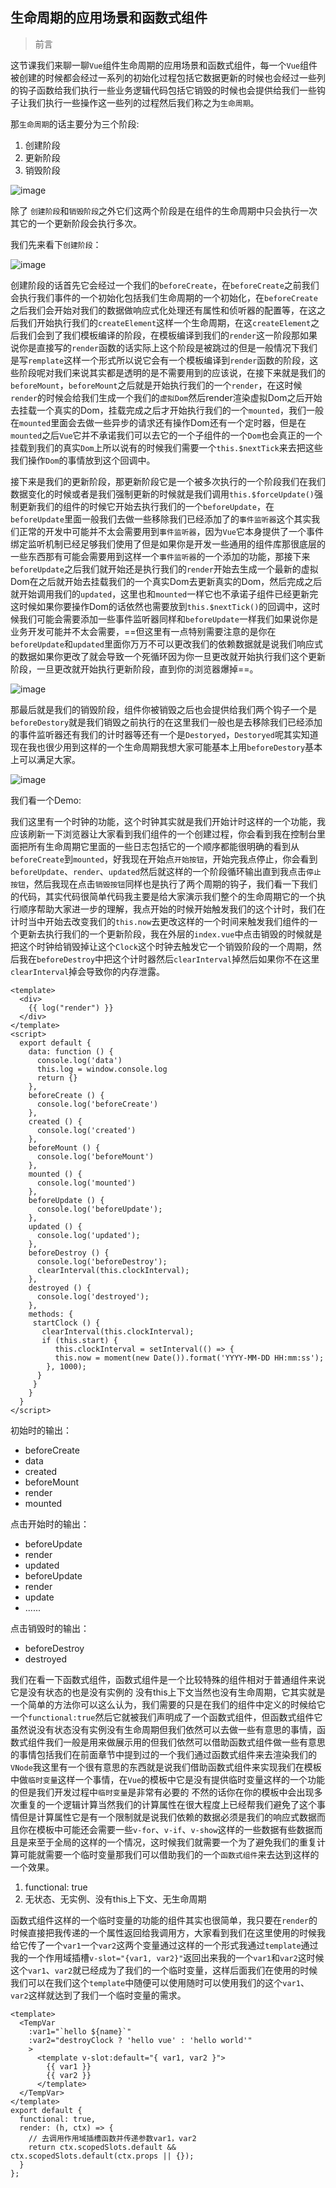 ## 生命周期的应用场景和函数式组件

> 前言 

这节课我们来聊一聊`Vue`组件生命周期的应用场景和函数式组件，每一个`Vue`组件被创建的时候都会经过一系列的初始化过程包括它数据更新的时候也会经过一些列的钩子函数给我们执行一些业务逻辑代码包括它销毁的时候也会提供给我们一些钩子让我们执行一些操作这一些列的过程然后我们称之为`生命周期`。

那`生命周期`的话主要分为三个阶段:
1. 创建阶段
2. 更新阶段
3. 销毁阶段

![image](https://raw.githubusercontent.com/zhangh-design/vue-examples/master/10%20%E7%94%9F%E5%91%BD%E5%91%A8%E6%9C%9F%E7%9A%84%E5%BA%94%E7%94%A8%E5%9C%BA%E6%99%AF%E5%92%8C%E5%87%BD%E6%95%B0%E5%BC%8F%E7%BB%84%E4%BB%B6/1.jpg)

除了 `创建阶段`和`销毁阶段`之外它们这两个阶段是在组件的生命周期中只会执行一次其它的一个更新阶段会执行多次。


我们先来看下`创建阶段`：

![image](https://raw.githubusercontent.com/zhangh-design/vue-examples/master/10%20%E7%94%9F%E5%91%BD%E5%91%A8%E6%9C%9F%E7%9A%84%E5%BA%94%E7%94%A8%E5%9C%BA%E6%99%AF%E5%92%8C%E5%87%BD%E6%95%B0%E5%BC%8F%E7%BB%84%E4%BB%B6/2.jpg)

创建阶段的话首先它会经过一个我们的`beforeCreate`，在`beforeCreate`之前我们会执行我们事件的一个初始化包括我们生命周期的一个初始化，在`beforeCreate`之后我们会开始对我们的数据做响应式化处理还有属性和侦听器的配置等，在这之后我们开始执行我们的`createElement`这样一个生命周期，在这`createElement`之后我们会到了我们模板编译的阶段，在模板编译到我们的`render`这一阶段那如果说你是直接写的`render`函数的话实际上这个阶段是被跳过的但是一般情况下我们是写`remplate`这样一个形式所以说它会有一个模板编译到`render`函数的阶段，这些阶段呢对我们来说其实都是透明的是不需要用到的应该说，在接下来就是我们的`beforeMount`，`beforeMount`之后就是开始执行我们的一个`render`，在这时候`render`的时候会给我们生成一个我们的`虚拟Dom`然后render渲染虚拟Dom之后开始去挂载一个真实的Dom，挂载完成之后才开始执行我们的一个`mounted`，我们一般在`mounted`里面会去做一些异步的请求还有操作Dom还有一个定时器，但是在`mounted`之后`Vue`它并不承诺我们可以去它的一个子组件的一个`Dom`也会真正的一个挂载到我们的真实`Dom`上所以说有的时候我们需要一个`this.$nextTick`来去把这些我们操作`Dom`的事情放到这个回调中。


接下来是我们的更新阶段，那更新阶段它是一个被多次执行的一个阶段我们在我们数据变化的时候或者是我们强制更新的时候就是我们调用`this.$forceUpdate()`强制更新我们的组件的时候它开始去执行我们的一个`beforeUpdate`，在`beforeUpdate`里面一般我们去做一些移除我们已经添加了的`事件监听器`这个其实我们正常的开发中可能并不太会需要用到`事件监听器`，因为`Vue`它本身提供了一个事件绑定监听机制已经足够我们使用了但是如果你是开发一些通用的组件库那很底层的一些东西那有可能会需要用到这样一个`事件监听器`的一个添加的功能，那接下来`beforeUpdate`之后我们就开始还是执行我们的`render`开始去生成一个最新的虚拟Dom在之后就开始去挂载我们的一个真实Dom去更新真实的Dom，然后完成之后就开始调用我们的`updated`，这里也和`mounted`一样它也不承诺子组件已经更新完这时候如果你要操作Dom的话依然也需要放到`this.$nextTick()`的回调中，这时候我们可能会需要添加一些事件监听器同样和`beforeUpdate`一样我们如果说你是业务开发可能并不太会需要，==但这里有一点特别需要注意的是你在`beforeUpdate`和`updated`里面你万万不可以更改我们的依赖数据就是说我们响应式的数据如果你更改了就会导致一个死循环因为你一旦更改就开始执行我们这个更新阶段，一旦更改就开始执行更新阶段，直到你的浏览器爆掉==。

![image](https://raw.githubusercontent.com/zhangh-design/vue-examples/master/10%20%E7%94%9F%E5%91%BD%E5%91%A8%E6%9C%9F%E7%9A%84%E5%BA%94%E7%94%A8%E5%9C%BA%E6%99%AF%E5%92%8C%E5%87%BD%E6%95%B0%E5%BC%8F%E7%BB%84%E4%BB%B6/3.jpg)


那最后就是我们的销毁阶段，组件你被销毁之后也会提供给我们两个钩子一个是`beforeDestory`就是我们销毁之前执行的在这里我们一般也是去移除我们已经添加的事件监听器还有我们的计时器等还有一个是`Destoryed`，`Destoryed`呢其实知道现在我也很少用到这样的一个生命周期我想大家可能基本上用`beforeDestory`基本上可以满足大家。


![image](https://raw.githubusercontent.com/zhangh-design/vue-examples/master/10%20%E7%94%9F%E5%91%BD%E5%91%A8%E6%9C%9F%E7%9A%84%E5%BA%94%E7%94%A8%E5%9C%BA%E6%99%AF%E5%92%8C%E5%87%BD%E6%95%B0%E5%BC%8F%E7%BB%84%E4%BB%B6/4.jpg)

我们看一个Demo:

我们这里有一个时钟的功能，这个时钟其实就是我们开始计时这样的一个功能，我应该刷新一下浏览器让大家看到我们组件的一个创建过程，你会看到我在控制台里面把所有生命周期它里面的一些日志包括它的一个顺序都能很明确的看到从`beforeCreate`到`mounted`，好我现在开始点`开始按钮`，开始完我点停止，你会看到`beforeUpdate`、`render`、`updated`然后就这样的一个阶段循环输出直到我点击`停止按钮`，然后我现在点击`销毁按钮`同样也是执行了两个周期的钩子，我们看一下我们的代码，其实代码很简单代码我主要是给大家演示我们整个的生命周期它的一个执行顺序帮助大家进一步的理解，我点开始的时候开始触发我们的这个计时，我们在计时当中开始去改变我们的`this.now`去更改这样的一个时间来触发我们组件的一个更新去执行我们的一个更新阶段，我在外层的`index.vue`中点击销毁的时候就是把这个时钟给销毁掉让这个`Clock`这个时钟去触发它一个销毁阶段的一个周期，然后我在`beforeDestroy`中把这个计时器然后`clearInterval`掉然后如果你不在这里`clearInterval`掉会导致你的内存泄露。

```
<template>
  <div>
    {{ log("render") }}
  </div>
</template>
<script>
  export default {
    data: function () {
      console.log('data')
      this.log = window.console.log
      return {}
    },
    beforeCreate () {
      console.log('beforeCreate')
    },
    created () {
      console.log('created')
    },
    beforeMount () {
      console.log('beforeMount')
    },
    mounted () {
      console.log('mounted')
    },
    beforeUpdate () {
      console.log('beforeUpdate');
    },
    updated () {
      console.log('updated');
    },
    beforeDestroy () {
      console.log('beforeDestroy');
      clearInterval(this.clockInterval);
    },
    destroyed () {
      console.log('destroyed');
    },
    methods: {
     startClock () {
       clearInterval(this.clockInterval);
       if (this.start) {
          this.clockInterval = setInterval(() => {
          this.now = moment(new Date()).format('YYYY-MM-DD HH:mm:ss');
        }, 1000);
      }
     }
    }
  }
</script>
```
初始时的输出：

- beforeCreate
- data
- created
- beforeMount
- render
- mounted

点击开始时的输出：

- beforeUpdate
- render
- updated
- beforeUpdate
- render
- update
- ......

点击销毁时的输出：
- beforeDestroy
- destroyed



我们在看一下函数式组件，函数式组件是一个比较特殊的组件相对于普通组件来说它是没有状态的也是没有实例的
没有this上下文当然也没有生命周期，它其实就是一个简单的方法你可以这么认为，我们需要的只是在我们的组件中定义的时候给它一个`functional:true`然后它就被我们声明成了一个函数式组件，但函数式组件它虽然说没有状态没有实例没有生命周期但我们依然可以去做一些有意思的事情，函数式组件我们一般是用来做展示用的但我们依然可以借助函数式组件做一些有意思的事情包括我们在前面章节中提到过的一个我们通过函数式组件来去渲染我们的`VNode`我这里有一个很有意思的东西就是说我们借助函数式组件来实现我们在模板中做`临时变量`这样一个事情，在`Vue`的模板中它是没有提供临时变量这样的一个功能的但是我们开发过程中`临时变量`是非常有必要的
不然的话你在你的模板中会出现多次重复的一个逻辑计算当然我们的计算属性在很大程度上已经帮我们避免了这个事情但是计算属性它是有一个限制就是说我们依赖的数据必须是我们的响应式数据而且你在模板中可能还会需要一些`v-for`、`v-if`、`v-show`这样的一些数据有些数据而且是来至于全局的这样的一个情况，这时候我们就需要一个为了避免我们的重复计算可能就需要一个临时变量那我们可以借助我们的一个`函数式组件`来去达到这样的一个效果。

1. functional: true
2. 无状态、无实例、没有this上下文、无生命周期

函数式组件这样的一个临时变量的功能的组件其实也很简单，我只要在`render`的时候直接把我传递的一个属性返回给我调用方，大家看到我们在这里使用的时候我给它传了一个`var1`一个`var2`这两个变量通过这样的一个形式我通过`template`通过我的一个作用域插槽`v-slot="{var1, var2}"`返回出来我的一个`var1`和`var2`这时候这个`var1`、`var2`就已经成为了我们的一个临时变量，这样后面我们在使用的时候我们可以在我们这个`template`中随便可以使用随时可以使用我们的这个`var1`、`var2`这样就达到了我们一个临时变量的需求。


```
<template>
  <TempVar
    :var1="`hello ${name}`"
    :var2="destroyClock ? 'hello vue' : 'hello world'"
    >
      <template v-slot:default="{ var1, var2 }">
        {{ var1 }}
        {{ var2 }}
      </template>
  </TempVar>
</template>
export default {
  functional: true,
  render: (h, ctx) => {
    // 去调用作用域插槽函数并传递参数var1，var2
    return ctx.scopedSlots.default && ctx.scopedSlots.default(ctx.props || {});
  }
};
```




